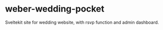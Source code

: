 # weber-wedding-pocket
 
Sveltekit site for wedding website, with rsvp function and admin dashboard.

